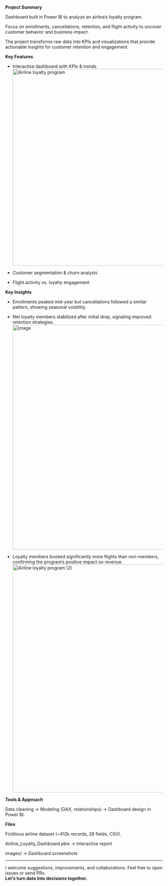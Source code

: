 **Project Summary**

Dashboard built in Power BI to analyze an airline’s loyalty program. 

Focus on enrollments, cancellations, retention, and flight activity to uncover customer behavior and business impact.

The project transforms raw data into KPIs and visualizations that provide actionable insights for customer retention and engagement.

**Key Features**

- Interactive dashboard with KPIs & trends
  <img width="1147" height="629" alt="Airline loyalty program" src="https://github.com/user-attachments/assets/e01b85a4-8d67-4ee9-b2a6-588c21bd4664" />

- Customer segmentation & churn analysis

- Flight activity vs. loyalty engagement 

**Key Insights**

- Enrollments peaked mid-year but cancellations followed a similar pattern, showing seasonal volatility.

- Net loyalty members stabilized after initial drop, signaling improved retention strategies.
  <img width="1281" height="719" alt="image" src="https://github.com/user-attachments/assets/88716e76-93bd-4135-be7d-49b8b0d6608f" />

- Loyalty members booked significantly more flights than non-members, confirming the program’s positive impact on revenue.
  <img width="1276" height="729" alt="Airline loyalty program (2)" src="https://github.com/user-attachments/assets/59328e7a-1bad-4e85-98a4-407331c1f618" />

**Tools & Approach**

Data cleaning → Modeling (DAX, relationships) → Dashboard design in Power BI.

**Files**

Fictitious airline dataset (~412k records, 28 fields, CSV).

Airline_Loyalty_Dashboard.pbix → Interactive report

images/ → Dashboard screenshots

_______________________________________
I welcome suggestions, improvements, and collaborations. Feel free to open issues or send PRs.  
**Let’s turn data into decisions together.**
